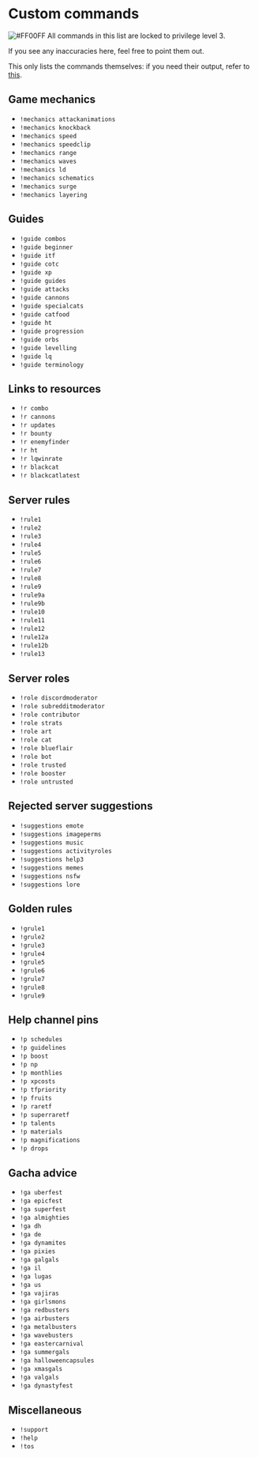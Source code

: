 # Custom commands
![#FF00FF](https://via.placeholder.com/15/FF00FF/000000?text=+) All commands in this list are locked to privilege level 3.

If you see any inaccuracies here, feel free to point them out.

This only lists the commands themselves: if you need their output, refer to
[this](https://docs.google.com/spreadsheets/d/1I38Wppqq-HR_dhcBGL9DhYwTkXMZQwQ0_-ga6L5UmUs).

## Game mechanics
- `!mechanics attackanimations`
- `!mechanics knockback`
- `!mechanics speed`
- `!mechanics speedclip`
- `!mechanics range`
- `!mechanics waves`
- `!mechanics ld`
- `!mechanics schematics`
- `!mechanics surge`
- `!mechanics layering`

## Guides
- `!guide combos`
- `!guide beginner`
- `!guide itf`
- `!guide cotc`
- `!guide xp`
- `!guide guides`
- `!guide attacks`
- `!guide cannons`
- `!guide specialcats`
- `!guide catfood`
- `!guide ht`
- `!guide progression`
- `!guide orbs`
- `!guide levelling`
- `!guide lq`
- `!guide terminology`

## Links to resources
- `!r combo`
- `!r cannons`
- `!r updates`
- `!r bounty`
- `!r enemyfinder`
- `!r ht`
- `!r lqwinrate`
- `!r blackcat`
- `!r blackcatlatest`

## Server rules
- `!rule1`
- `!rule2`
- `!rule3`
- `!rule4`
- `!rule5`
- `!rule6`
- `!rule7`
- `!rule8`
- `!rule9`
- `!rule9a`
- `!rule9b`
- `!rule10`
- `!rule11`
- `!rule12`
- `!rule12a`
- `!rule12b`
- `!rule13`

## Server roles
- `!role discordmoderator`
- `!role subredditmoderator`
- `!role contributor`
- `!role strats`
- `!role art`
- `!role cat`
- `!role blueflair`
- `!role bot`
- `!role trusted`
- `!role booster`
- `!role untrusted`

## Rejected server suggestions
- `!suggestions emote`
- `!suggestions imageperms`
- `!suggestions music`
- `!suggestions activityroles`
- `!suggestions help3`
- `!suggestions memes`
- `!suggestions nsfw`
- `!suggestions lore`

## Golden rules
- `!grule1`
- `!grule2`
- `!grule3`
- `!grule4`
- `!grule5`
- `!grule6`
- `!grule7`
- `!grule8`
- `!grule9`

## Help channel pins
- `!p schedules`
- `!p guidelines`
- `!p boost`
- `!p np`
- `!p monthlies`
- `!p xpcosts`
- `!p tfpriority`
- `!p fruits`
- `!p raretf`
- `!p superraretf`
- `!p talents`
- `!p materials`
- `!p magnifications`
- `!p drops`

## Gacha advice
- `!ga uberfest`
- `!ga epicfest`
- `!ga superfest`
- `!ga almighties`
- `!ga dh`
- `!ga de`
- `!ga dynamites`
- `!ga pixies`
- `!ga galgals`
- `!ga il`
- `!ga lugas`
- `!ga us`
- `!ga vajiras`
- `!ga girlsmons`
- `!ga redbusters`
- `!ga airbusters`
- `!ga metalbusters`
- `!ga wavebusters`
- `!ga eastercarnival`
- `!ga summergals`
- `!ga halloweencapsules`
- `!ga xmasgals`
- `!ga valgals`
- `!ga dynastyfest`

## Miscellaneous
- `!support`
- `!help`
- `!tos`